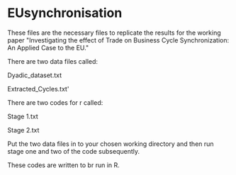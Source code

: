 # EUsynchronisation

These files are the necessary files to replicate the results for the working paper "Investigating the effect of Trade on Business Cycle Synchronization: An Applied Case to the EU."

There are two data files called: 

Dyadic_dataset.txt

Extracted_Cycles.txt'

There are two codes for r called:

Stage 1.txt

Stage 2.txt

Put the two data files in to your chosen working directory and then run stage one and two of the code subsequently.

These codes are written to br run in R.

